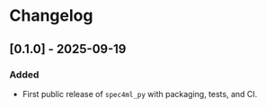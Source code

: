 # Changelog

## [0.1.0] - 2025-09-19
### Added
- First public release of `spec4ml_py` with packaging, tests, and CI.
